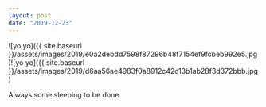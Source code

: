 ```yaml
---
layout: post
date: "2019-12-23"
---
```


![yo yo]({{ site.baseurl }}/assets/images/2019/e0a2debdd7598f87296b48f7154ef9fcbeb992e5.jpg)![yo yo]({{ site.baseurl }}/assets/images/2019/d6aa56ae4983f0a8912c42c13b1ab28f3d372bbb.jpg)

Always some sleeping to be done.
